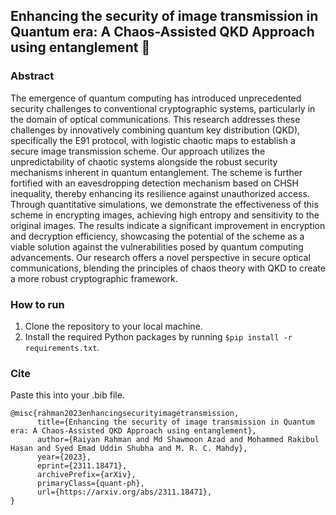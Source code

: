 ## Enhancing the security of image transmission in Quantum era: A Chaos-Assisted QKD Approach using entanglement :robot:

### Abstract
The emergence of quantum computing has introduced unprecedented security challenges to conventional cryptographic systems, particularly in the domain of optical communications. This research addresses these challenges by innovatively combining quantum key distribution (QKD), specifically the E91 protocol, with logistic chaotic maps to establish a secure image transmission scheme. Our approach utilizes the unpredictability of chaotic systems alongside the robust security mechanisms inherent in quantum entanglement. The scheme is further fortified with an eavesdropping detection mechanism based on CHSH inequality, thereby enhancing its resilience against unauthorized access. Through quantitative simulations, we demonstrate the effectiveness of this scheme in encrypting images, achieving high entropy and sensitivity to the original images. The results indicate a significant improvement in encryption and decryption efficiency, showcasing the potential of the scheme as a viable solution against the vulnerabilities posed by quantum computing advancements. Our research offers a novel perspective in secure optical communications, blending the principles of chaos theory with QKD to create a more robust cryptographic framework.

### How to run
1. Clone the repository to your local machine.
2. Install the required Python packages by running `$pip install -r requirements.txt`.

### Cite
Paste this into your .bib file.
```
@misc{rahman2023enhancingsecurityimagetransmission,
      title={Enhancing the security of image transmission in Quantum era: A Chaos-Assisted QKD Approach using entanglement}, 
      author={Raiyan Rahman and Md Shawmoon Azad and Mohammed Rakibul Hasan and Syed Emad Uddin Shubha and M. R. C. Mahdy},
      year={2023},
      eprint={2311.18471},
      archivePrefix={arXiv},
      primaryClass={quant-ph},
      url={https://arxiv.org/abs/2311.18471}, 
}
```

